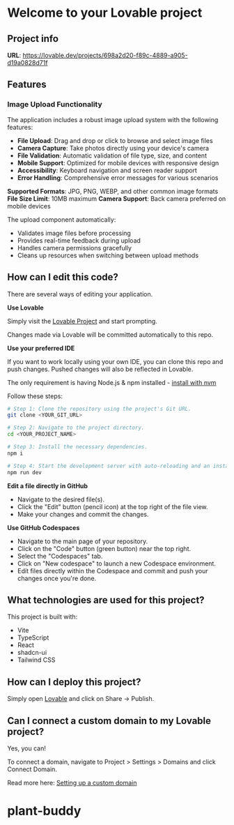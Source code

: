# Welcome to your Lovable project

## Project info

**URL**: https://lovable.dev/projects/698a2d20-f89c-4889-a905-d19a0828d71f

## Features

### Image Upload Functionality

The application includes a robust image upload system with the following features:

- **File Upload**: Drag and drop or click to browse and select image files
- **Camera Capture**: Take photos directly using your device's camera
- **File Validation**: Automatic validation of file type, size, and content
- **Mobile Support**: Optimized for mobile devices with responsive design
- **Accessibility**: Keyboard navigation and screen reader support
- **Error Handling**: Comprehensive error messages for various scenarios

**Supported Formats**: JPG, PNG, WEBP, and other common image formats
**File Size Limit**: 10MB maximum
**Camera Support**: Back camera preferred on mobile devices

The upload component automatically:
- Validates image files before processing
- Provides real-time feedback during upload
- Handles camera permissions gracefully
- Cleans up resources when switching between upload methods

## How can I edit this code?

There are several ways of editing your application.

**Use Lovable**

Simply visit the [Lovable Project](https://lovable.dev/projects/698a2d20-f89c-4889-a905-d19a0828d71f) and start prompting.

Changes made via Lovable will be committed automatically to this repo.

**Use your preferred IDE**

If you want to work locally using your own IDE, you can clone this repo and push changes. Pushed changes will also be reflected in Lovable.

The only requirement is having Node.js & npm installed - [install with nvm](https://github.com/nvm-sh/nvm#installing-and-updating)

Follow these steps:

```sh
# Step 1: Clone the repository using the project's Git URL.
git clone <YOUR_GIT_URL>

# Step 2: Navigate to the project directory.
cd <YOUR_PROJECT_NAME>

# Step 3: Install the necessary dependencies.
npm i

# Step 4: Start the development server with auto-reloading and an instant preview.
npm run dev
```

**Edit a file directly in GitHub**

- Navigate to the desired file(s).
- Click the "Edit" button (pencil icon) at the top right of the file view.
- Make your changes and commit the changes.

**Use GitHub Codespaces**

- Navigate to the main page of your repository.
- Click on the "Code" button (green button) near the top right.
- Select the "Codespaces" tab.
- Click on "New codespace" to launch a new Codespace environment.
- Edit files directly within the Codespace and commit and push your changes once you're done.

## What technologies are used for this project?

This project is built with:

- Vite
- TypeScript
- React
- shadcn-ui
- Tailwind CSS

## How can I deploy this project?

Simply open [Lovable](https://lovable.dev/projects/698a2d20-f89c-4889-a905-d19a0828d71f) and click on Share -> Publish.

## Can I connect a custom domain to my Lovable project?

Yes, you can!

To connect a domain, navigate to Project > Settings > Domains and click Connect Domain.

Read more here: [Setting up a custom domain](https://docs.lovable.dev/tips-tricks/custom-domain#step-by-step-guide)
# plant-buddy
